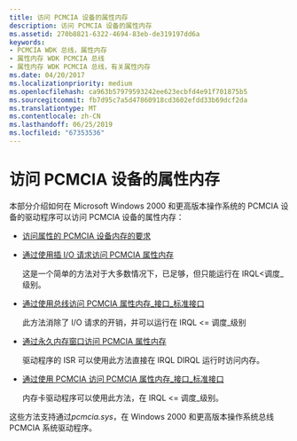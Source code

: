 ```yaml
---
title: 访问 PCMCIA 设备的属性内存
description: 访问 PCMCIA 设备的属性内存
ms.assetid: 270b8821-6322-4694-83eb-de319197dd6a
keywords:
- PCMCIA WDK 总线，属性内存
- 属性内存 WDK PCMCIA 总线
- 属性内存 WDK PCMCIA 总线，有关属性内存
ms.date: 04/20/2017
ms.localizationpriority: medium
ms.openlocfilehash: ca963b57979593242ee623ecbfd4e91f701875b5
ms.sourcegitcommit: fb7d95c7a5d47860918cd3602efdd33b69dcf2da
ms.translationtype: MT
ms.contentlocale: zh-CN
ms.lasthandoff: 06/25/2019
ms.locfileid: "67353536"
---
```

# <a name="access-attribute-memory-of-a-pcmcia-device"></a>访问 PCMCIA 设备的属性内存





本部分介绍如何在 Microsoft Windows 2000 和更高版本操作系统的 PCMCIA 设备的驱动程序可以访问 PCMCIA 设备的属性内存：

-   [访问属性的 PCMCIA 设备内存的要求](https://docs.microsoft.com/windows-hardware/drivers/pcmcia/requirements-for-accessing-attribute-memory-of-a-pcmcia-device)

-   [通过使用插 I/O 请求访问 PCMCIA 属性内存](https://docs.microsoft.com/windows-hardware/drivers/pcmcia/access-pcmcia-attribute-memory-by-using-a-plug-and-play-i-o-request)

    这是一个简单的方法对于大多数情况下，已足够，但只能运行在 IRQL&lt;调度\_级别。

-   [通过使用总线访问 PCMCIA 属性内存\_接口\_标准接口](https://docs.microsoft.com/windows-hardware/drivers/pcmcia/access-pcmcia-attribute-memory-by-using-a-bus-interface-standard-inter)

    此方法消除了 I/O 请求的开销，并可以运行在 IRQL &lt;= 调度\_级别

-   [通过永久内存窗口访问 PCMCIA 属性内存](https://docs.microsoft.com/windows-hardware/drivers/pcmcia/access-pcmcia-attribute-memory-through-a-permanent-memory-window)

    驱动程序的 ISR 可以使用此方法直接在 IRQL DIRQL 运行时访问内存。

-   [通过使用 PCMCIA 访问 PCMCIA 属性内存\_接口\_标准接口](https://docs.microsoft.com/windows-hardware/drivers/pcmcia/access-pcmcia-attribute-memory-by-using-a-pcmcia-interface-standard-in)

    内存卡驱动程序可以使用此方法，在 IRQL &lt;= 调度\_级别。

这些方法支持通过*pcmcia.sys*，在 Windows 2000 和更高版本操作系统总线 PCMCIA 系统驱动程序。

 

 






